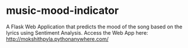 # music-mood-indicator
A Flask Web Application that predicts the mood of the song based on the lyrics using Sentiment Analysis.
Access the Web App here: http://mokshithpyla.pythonanywhere.com/

